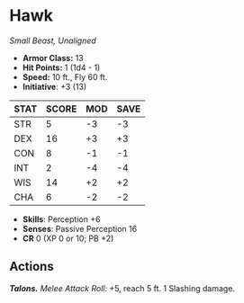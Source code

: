 # Hawk

*Small Beast, Unaligned*

- **Armor Class:** 13
- **Hit Points:** 1 (1d4 - 1)
- **Speed:** 10 ft., Fly 60 ft.
- **Initiative**: +3 (13)

|STAT|SCORE|MOD|SAVE|
| --- | --- | --- | ---- |
| STR | 5 | -3 | -3 |
| DEX | 16 | +3 | +3 |
| CON | 8 | -1 | -1 |
| INT | 2 | -4 | -4 |
| WIS | 14 | +2 | +2 |
| CHA | 6 | -2 | -2 |

- **Skills**: Perception +6
- **Senses**: Passive Perception 16
- **CR** 0 (XP 0 or 10; PB +2)

## Actions

***Talons.*** *Melee Attack Roll:* +5, reach 5 ft. 1 Slashing damage.

